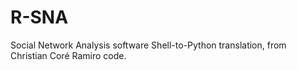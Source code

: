# R-SNA
Social Network Analysis software Shell-to-Python translation, from Christian Coré Ramiro code.
